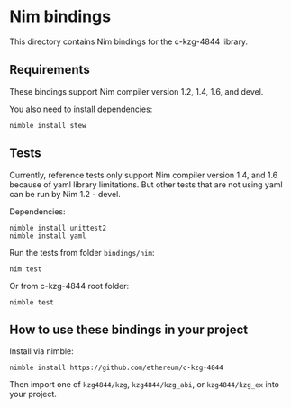 # Nim bindings

This directory contains Nim bindings for the c-kzg-4844 library.

## Requirements

These bindings support Nim compiler version 1.2, 1.4, 1.6, and devel.

You also need to install dependencies:

```
nimble install stew
```

## Tests

Currently, reference tests only support Nim compiler version 1.4, and 1.6 because of yaml library limitations.
But other tests that are not using yaml can be run by Nim 1.2 - devel.

Dependencies:

```
nimble install unittest2
nimble install yaml
```

Run the tests from folder `bindings/nim`:

```
nim test
```

Or from c-kzg-4844 root folder:

```
nimble test
```

## How to use these bindings in your project

Install via nimble:

```
nimble install https://github.com/ethereum/c-kzg-4844
```

Then import one of `kzg4844/kzg`, `kzg4844/kzg_abi`, or `kzg4844/kzg_ex` into your project.
